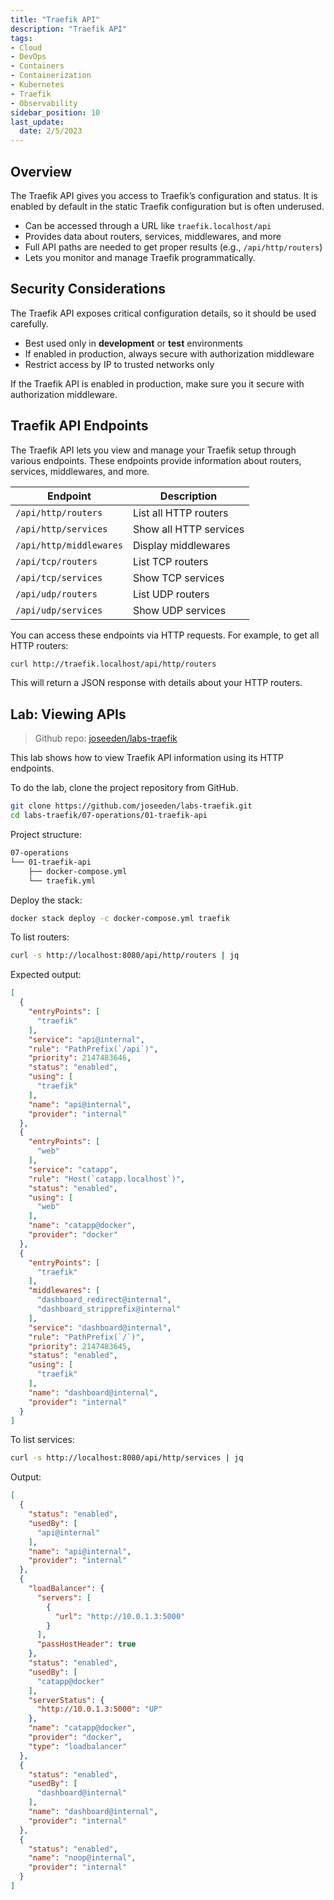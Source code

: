 ```yaml
---
title: "Traefik API"
description: "Traefik API"
tags: 
- Cloud
- DevOps
- Containers
- Containerization
- Kubernetes
- Traefik
- Observability
sidebar_position: 10
last_update:
  date: 2/5/2023
---
```



## Overview

The Traefik API gives you access to Traefik’s configuration and status. It is enabled by default in the static Traefik configuration but is often underused.

- Can be accessed through a URL like `traefik.localhost/api`
- Provides data about routers, services, middlewares, and more
- Full API paths are needed to get proper results (e.g., `/api/http/routers`)
- Lets you monitor and manage Traefik programmatically.

## Security Considerations

The Traefik API exposes critical configuration details, so it should be used carefully.

- Best used only in **development** or **test** environments
- If enabled in production, always secure with authorization middleware
- Restrict access by IP to trusted networks only

If the Traefik API is enabled in production, make sure you it secure with authorization middleware.

## Traefik API Endpoints

The Traefik API lets you view and manage your Traefik setup through various endpoints. These endpoints provide information about routers, services, middlewares, and more.

| Endpoint                | Description            |
| ----------------------- | ---------------------- |
| `/api/http/routers`     | List all HTTP routers  |
| `/api/http/services`    | Show all HTTP services |
| `/api/http/middlewares` | Display middlewares    |
| `/api/tcp/routers`      | List TCP routers       |
| `/api/tcp/services`     | Show TCP services      |
| `/api/udp/routers`      | List UDP routers       |
| `/api/udp/services`     | Show UDP services      |

You can access these endpoints via HTTP requests. For example, to get all HTTP routers:

```bash
curl http://traefik.localhost/api/http/routers
```

This will return a JSON response with details about your HTTP routers.


## Lab: Viewing APIs 

> Github repo: [joseeden/labs-traefik](https://github.com/joseeden/labs-traefik/tree/master)


This lab shows how to view Traefik API information using its HTTP endpoints.

To do the lab, clone the project repository from GitHub. 

```bash
git clone https://github.com/joseeden/labs-traefik.git
cd labs-traefik/07-operations/01-traefik-api
```

Project structure:

```bash
07-operations
└── 01-traefik-api
    ├── docker-compose.yml
    └── traefik.yml
```

Deploy the stack:

```bash
docker stack deploy -c docker-compose.yml traefik
```

To list routers:

```bash
curl -s http://localhost:8080/api/http/routers | jq 
```

Expected output:

```json
[
  {
    "entryPoints": [
      "traefik"
    ],
    "service": "api@internal",
    "rule": "PathPrefix(`/api`)",
    "priority": 2147483646,
    "status": "enabled",
    "using": [
      "traefik"
    ],
    "name": "api@internal",
    "provider": "internal"
  },
  {
    "entryPoints": [
      "web"
    ],
    "service": "catapp",
    "rule": "Host(`catapp.localhost`)",
    "status": "enabled",
    "using": [
      "web"
    ],
    "name": "catapp@docker",
    "provider": "docker"
  },
  {
    "entryPoints": [
      "traefik"
    ],
    "middlewares": [
      "dashboard_redirect@internal",
      "dashboard_stripprefix@internal"
    ],
    "service": "dashboard@internal",
    "rule": "PathPrefix(`/`)",
    "priority": 2147483645,
    "status": "enabled",
    "using": [
      "traefik"
    ],
    "name": "dashboard@internal",
    "provider": "internal"
  }
]
```

To list services:

```bash
curl -s http://localhost:8080/api/http/services | jq 
```

Output:

```json 
[
  {
    "status": "enabled",
    "usedBy": [
      "api@internal"
    ],
    "name": "api@internal",
    "provider": "internal"
  },
  {
    "loadBalancer": {
      "servers": [
        {
          "url": "http://10.0.1.3:5000"
        }
      ],
      "passHostHeader": true
    },
    "status": "enabled",
    "usedBy": [
      "catapp@docker"
    ],
    "serverStatus": {
      "http://10.0.1.3:5000": "UP"
    },
    "name": "catapp@docker",
    "provider": "docker",
    "type": "loadbalancer"
  },
  {
    "status": "enabled",
    "usedBy": [
      "dashboard@internal"
    ],
    "name": "dashboard@internal",
    "provider": "internal"
  },
  {
    "status": "enabled",
    "name": "noop@internal",
    "provider": "internal"
  }
]
```